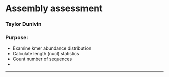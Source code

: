 # Assembly assessment
### Taylor Dunivin

### Purpose: 
  * Examine kmer abundance distribution
  * Calculate length (nucl) statistics
  * Count number of sequences
  * 
  
  
---
